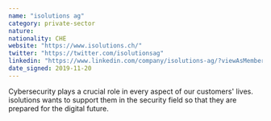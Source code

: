 ```yaml
---
name: "isolutions ag"
category: private-sector
nature:
nationality: CHE
website: "https://www.isolutions.ch/"
twitter: "https://twitter.com/isolutionsag"
linkedin: "https://www.linkedin.com/company/isolutions-ag/?viewAsMember=true"
date_signed: 2019-11-20
---
```

Cybersecurity plays a crucial role in every aspect of our customers' lives. isolutions wants to support them in the security field so that they are prepared for the digital future.
